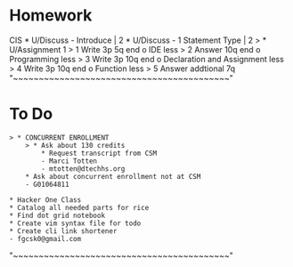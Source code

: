 # Homework
CIS
    * U/Discuss - Introduce | 2
    * U/Discuss - 1 Statement Type | 2
    > * U/Assignment 1
        > 1 Write 3p 5q end o IDE less
        > 2 Answer 10q end o Programming less
        > 3 Write 3p 10q end o Declaration and Assignment less
        > 4 Write 3p 10q end o Function less
        > 5 Answer addtional 7q
"~~~~~~~~~~~~~~~~~~~~~~~~~~~~~~~~~~~~~~~~~~"
# To Do
    > * CONCURRENT ENROLLMENT
        > * Ask about 130 credits
            * Request transcript from CSM
            - Marci Totten
            - mtotten@dtechhs.org
        * Ask about concurrent enrollment not at CSM
        - G01064811

    * Hacker One Class
    * Catalog all needed parts for rice
    * Find dot grid notebook
    * Create vim syntax file for todo
    * Create cli link shortener
    - fgcsk0@gmail.com
"~~~~~~~~~~~~~~~~~~~~~~~~~~~~~~~~~~~~~~~~~~"
